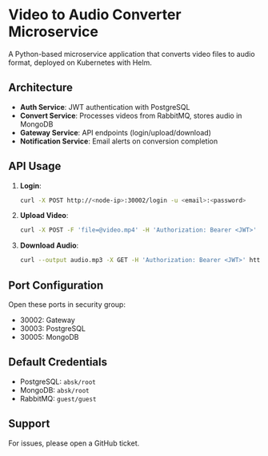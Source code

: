 # Video to Audio Converter Microservice

A Python-based microservice application that converts video files to audio format, deployed on Kubernetes with Helm.

## Architecture

- **Auth Service**: JWT authentication with PostgreSQL
- **Convert Service**: Processes videos from RabbitMQ, stores audio in MongoDB
- **Gateway Service**: API endpoints (login/upload/download)
- **Notification Service**: Email alerts on conversion completion

## API Usage

1. **Login**:
   ```bash
   curl -X POST http://<node-ip>:30002/login -u <email>:<password>
   ```

2. **Upload Video**:
   ```bash
   curl -X POST -F 'file=@video.mp4' -H 'Authorization: Bearer <JWT>' http://<node-ip>:30002/upload
   ```

3. **Download Audio**:
   ```bash
   curl --output audio.mp3 -X GET -H 'Authorization: Bearer <JWT>' http://<node-ip>:30002/download?fid=<file-id>
   ```

## Port Configuration

Open these ports in security group:
- 30002: Gateway
- 30003: PostgreSQL
- 30005: MongoDB

## Default Credentials

- PostgreSQL: `absk/root`
- MongoDB: `absk/root`
- RabbitMQ: `guest/guest`

## Support

For issues, please open a GitHub ticket.
